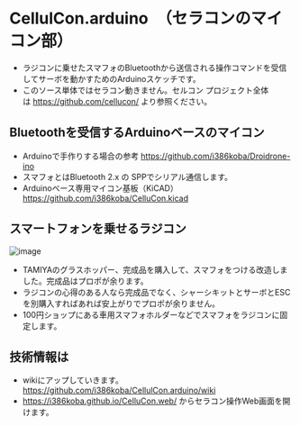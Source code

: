 # CellulCon.arduino　（セラコンのマイコン部）
* ラジコンに乗せたスマフォのBluetoothから送信される操作コマンドを受信してサーボを動かすためのArduinoスケッチです。
* このソース単体ではセラコン動きません。セルコン プロジェクト全体は https://github.com/cellucon/ より参照ください。

## Bluetoothを受信するArduinoベースのマイコン
* Arduinoで手作りする場合の参考 https://github.com/i386koba/Droidrone-ino
* スマフォとはBluetooth 2.x の SPPでシリアル通信します。
* Arduinoベース専用マイコン基板（KiCAD） https://github.com/i386koba/CelluCon.kicad

## スマートフォンを乗せるラジコン
![image](https://github.com/cellucon/readme/blob/master/rover.png)
* TAMIYAのグラスホッパー、完成品を購入して、スマフォをつける改造しました。完成品はプロポが余ります。
* ラジコンの心得のある人なら完成品でなく、シャーシキットとサーボとESCを別購入すればあれば安上がりでプロポが余りません。
* 100円ショップにある車用スマフォホルダーなどでスマフォをラジコンに固定します。

## 技術情報は
* wikiにアップしていきます。　https://github.com/i386koba/CellulCon.arduino/wiki
* https://i386koba.github.io/CelluCon.web/ からセラコン操作Web画面を開けます。

